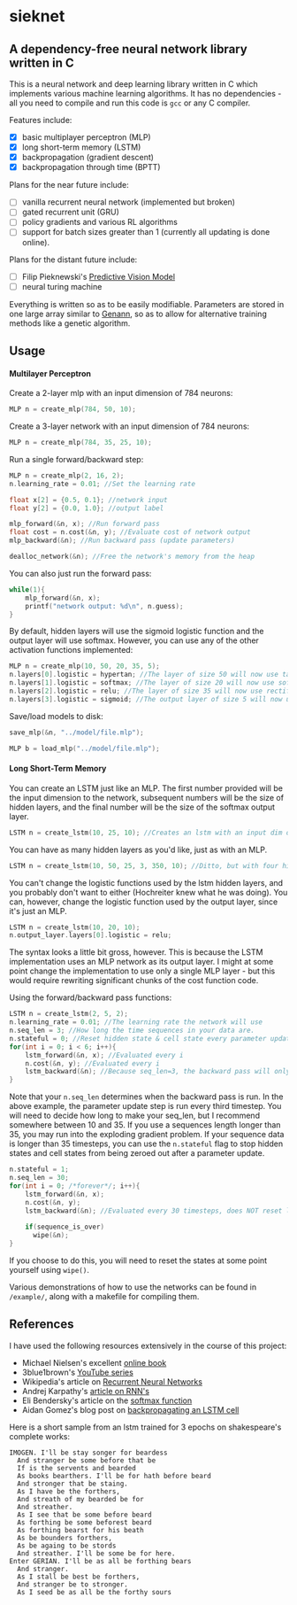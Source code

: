 # sieknet
## A dependency-free neural network library written in C
This is a neural network and deep learning library written in C which implements various machine learning algorithms. It has no dependencies - all you need to compile and run this code is `gcc` or any C compiler.

Features include:
 - [x] basic multiplayer perceptron (MLP)
 - [x] long short-term memory (LSTM)
 - [x] backpropagation (gradient descent)
 - [x] backpropagation through time (BPTT)
 
Plans for the near future include:
 - [ ] vanilla recurrent neural network (implemented but broken)
 - [ ] gated recurrent unit (GRU)
 - [ ] policy gradients and various RL algorithms
 - [ ] support for batch sizes greater than 1 (currently all updating is done online).
 
 Plans for the distant future include:
 - [ ] Filip Pieknewski's [Predictive Vision Model](https://blog.piekniewski.info/2016/11/04/predictive-vision-in-a-nutshell/)
 - [ ] neural turing machine

Everything is written so as to be easily modifiable. Parameters are stored in one large array similar to [Genann](https://github.com/codeplea/genann), so as to allow for alternative training methods like a genetic algorithm.

## Usage
#### Multilayer Perceptron
Create a 2-layer mlp with an input dimension of 784 neurons:
```C
MLP n = create_mlp(784, 50, 10);
```
Create a 3-layer network with an input dimension of 784 neurons:
```C
MLP n = create_mlp(784, 35, 25, 10);
```

Run a single forward/backward step:
```C
MLP n = create_mlp(2, 16, 2);
n.learning_rate = 0.01; //Set the learning rate

float x[2] = {0.5, 0.1}; //network input
float y[2] = {0.0, 1.0}; //output label

mlp_forward(&n, x); //Run forward pass
float cost = n.cost(&n, y); //Evaluate cost of network output
mlp_backward(&n); //Run backward pass (update parameters)

dealloc_network(&n); //Free the network's memory from the heap
```

You can also just run the forward pass:
```C
while(1){
    mlp_forward(&n, x);
    printf("network output: %d\n", n.guess);
}
```

By default, hidden layers will use the sigmoid logistic function and the output layer will use softmax. However, you can use any of the other activation functions implemented:
```C
MLP n = create_mlp(10, 50, 20, 35, 5);
n.layers[0].logistic = hypertan; //The layer of size 50 will now use tanh activation
n.layers[1].logistic = softmax; //The layer of size 20 will now use softmax activation
n.layers[2].logistic = relu; //The layer of size 35 will now use rectified linear unit activation
n.layers[3].logistic = sigmoid; //The output layer of size 5 will now use sigmoid activation
```

Save/load models to disk:
```C
save_mlp(&n, "../model/file.mlp");

MLP b = load_mlp("../model/file.mlp");
```
#### Long Short-Term Memory
You can create an LSTM just like an MLP. The first number provided will be the input dimension to the network, subsequent numbers will be the size of hidden layers, and the final number will be the size of the softmax output layer.
```C
LSTM n = create_lstm(10, 25, 10); //Creates an lstm with an input dim of 10, hidden size of 25, softmax layer of 10.
```
You can have as many hidden layers as you'd like, just as with an MLP.
```C
LSTM n = create_lstm(10, 50, 25, 3, 350, 10); //Ditto, but with four hidden lstm layers of size 50, 25, 3, and 350.
```
You can't change the logistic functions used by the lstm hidden layers, and you probably don't want to either (Hochreiter knew what he was doing). You can, however, change the logistic function used by the output layer, since it's just an MLP.
```C
LSTM n = create_lstm(10, 20, 10);
n.output_layer.layers[0].logistic = relu; 
```
The syntax looks a little bit gross, however. This is because the LSTM implementation uses an MLP network as its output layer. I might at some point change the implementation to use only a single MLP layer - but this would require rewriting significant chunks of the cost function code.

Using the forward/backward pass functions:
```C
LSTM n = create_lstm(2, 5, 2);
n.learning_rate = 0.01; //The learning rate the network will use
n.seq_len = 3; //How long the time sequences in your data are.
n.stateful = 0; //Reset hidden state & cell state every parameter update.
for(int i = 0; i < 6; i++){
    lstm_forward(&n, x); //Evaluated every i
    n.cost(&n, y); //Evaluated every i
    lstm_backward(&n); //Because seq_len=3, the backward pass will only run when i=2 and i=5
}

```
Note that your `n.seq_len` determines when the backward pass is run. In the above example, the parameter update step is run every third timestep. You will need to decide how long to make your seq_len, but I recommend somewhere between 10 and 35. If you use a sequences length longer than 35, you may run into the exploding gradient problem. If your sequence data is longer than 35 timesteps, you can use the `n.stateful` flag to stop hidden states and cell states from being zeroed out after a parameter update.
```C
n.stateful = 1;
n.seq_len = 30;
for(int i = 0; /*forever*/; i++){
    lstm_forward(&n, x);
    n.cost(&n, y);
    lstm_backward(&n); //Evaluated every 30 timesteps, does NOT reset lstm states.
    
    if(sequence_is_over)
      wipe(&n);
}
```
If you choose to do this, you will need to reset the states at some point yourself using `wipe()`.

Various demonstrations of how to use the networks can be found in `/example/`, along with a makefile for compiling them.

## References
I have used the following resources extensively in the course of this project:

  * Michael Nielsen's excellent [online book](http://www.neuralnetworksanddeeplearning.com)
  * 3blue1brown's [YouTube series](https://www.youtube.com/watch?v=aircAruvnKk&list=PLZHQObOWTQDNU6R1_67000Dx_ZCJB-3pi)
  * Wikipedia's article on [Recurrent Neural Networks](https://en.wikipedia.org/wiki/Recurrent_neural_network) 
  * Andrej Karpathy's [article on RNN's](http://karpathy.github.io/2015/05/21/rnn-effectiveness/)
  * Eli Bendersky's article on the [softmax function](https://eli.thegreenplace.net/2016/the-softmax-function-and-its-derivative/)
  * Aidan Gomez's blog post on [backpropagating an LSTM cell](https://blog.aidangomez.ca/2016/04/17/Backpropogating-an-LSTM-A-Numerical-Example/)

      
Here is a short sample from an lstm trained for 3 epochs on shakespeare's complete works:

    IMOGEN. I'll be stay songer for beardess
      And stranger be some before that be
      If is the servents and bearded
      As books bearthers. I'll be for hath before beard
      And stronger that be staing.
      As I have be the forthers,
      And streath of my bearded be for
      And streather.
      As I see that be some before beard
      As forthing be some beforest beard
      As forthing bearst for his beath
      As be bounders forthers,
      As be againg to be stords
      And streather. I'll be some be for here.
    Enter GERIAN. I'll be as all be forthing bears
      And stranger.
      As I stall be best be forthers,
      And stranger be to stronger.
      As I seed be as all be the forthy sours
